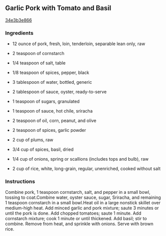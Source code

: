 ## Garlic Pork with Tomato and Basil

[34e3b3e866](http://www.myrecipes.com/recipe/garlic-pork-with-tomato-basil)

### Ingredients

 - 12 ounce of pork, fresh, loin, tenderloin, separable lean only, raw

 - 2 teaspoon of cornstarch

 - 1/4 teaspoon of salt, table

 - 1/8 teaspoon of spices, pepper, black

 - 3 tablespoon of water, bottled, generic

 - 2 tablespoon of sauce, oyster, ready-to-serve

 - 1 teaspoon of sugars, granulated

 - 1 teaspoon of sauce, hot chile, sriracha

 - 2 teaspoon of oil, corn, peanut, and olive

 - 2 teaspoon of spices, garlic powder

 - 2 cup of plums, raw

 - 3/4 cup of spices, basil, dried

 - 1/4 cup of onions, spring or scallions (includes tops and bulb), raw

 - 2 cup of rice, white, long-grain, regular, unenriched, cooked without salt

### Instructions

Combine pork, 1 teaspoon cornstarch, salt, and pepper in a small bowl, tossing to coat.Combine water, oyster sauce, sugar, Sriracha, and remaining 1 teaspoon cornstarch in a small bowl.Heat oil in a large nonstick skillet over medium-high heat. Add minced garlic and pork mixture; saute 3 minutes or until the pork is done. Add chopped tomatoes; saute 1 minute. Add cornstarch mixture; cook 1 minute or until thickened. Add basil; stir to combine. Remove from heat, and sprinkle with onions. Serve with brown rice.